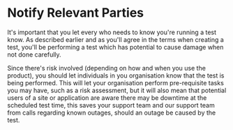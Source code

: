 # Notify Relevant Parties

It's important that you let every who needs to know you're running a test know.
As described earlier and as you'll agree in the terms when creating a test, you'll
be performing a test which has potential to cause damage when not done carefully.

Since there's risk involved (depending on how and when you use the product), you should
let individuals in you organisation know that the test is being performed. This
will let your organisation perform pre-requisite tasks you may have, such as
a risk assessment, but it will also mean that potential users of a site or application
are aware there may be downtime at the scheduled test time, this saves your
support team and our support team from calls regarding known outages, should an
outage be caused by the test. 
